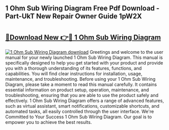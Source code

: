 ## 1 Ohm Sub Wiring Diagram Free Pdf Download - Part-UkT New Repair Owner Guide 1pW2X

# <h2><a href="http://dfrlyd.blite.top/?on=1+Ohm+Sub+Wiring+Diagram">🔗Download New 👉🔴 1 Ohm Sub Wiring Diagram</a></h2>

[![1 Ohm Sub Wiring Diagram download](https://i.imgur.com/lujVjoI.png)](http://dfrlyd.blite.top/?on=1+Ohm+Sub+Wiring+Diagram)
Greetings and welcome to the user manual for your newly launched 1 Ohm Sub Wiring Diagram. This manual is specifically designed to help you get started with your product and provide you with a thorough understanding of its features, functions, and capabilities. You will find clear instructions for installation, usage, maintenance, and troubleshooting. Before using your 1 Ohm Sub Wiring Diagram, please take a moment to read this manual carefully. It contains essential information on product setup, operation, maintenance, and troubleshooting, ensuring that you are able to use the product safely and effectively. 1 Ohm Sub Wiring Diagram offers a range of advanced features, such as virtual assistant, smart notifications, customizable shortcuts, and automated tasks, all easily controlled through the user interface. We're Committed to Your Success 1 Ohm Sub Wiring Diagram. Our goal is to empower you to achieve the best results.
